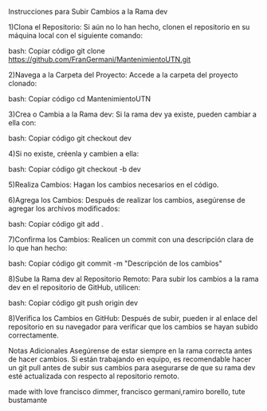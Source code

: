 Instrucciones para Subir Cambios a la Rama dev

1)Clona el Repositorio: Si aún no lo han hecho, clonen el repositorio en su máquina local con el siguiente comando:

bash:
Copiar código
git clone https://github.com/FranGermani/MantenimientoUTN.git

2)Navega a la Carpeta del Proyecto: Accede a la carpeta del proyecto clonado:

bash:
Copiar código
cd MantenimientoUTN

3)Crea o Cambia a la Rama dev: Si la rama dev ya existe, pueden cambiar a ella con:

bash:
Copiar código
git checkout dev

4)Si no existe, créenla y cambien a ella:

bash:
Copiar código
git checkout -b dev

5)Realiza Cambios: Hagan los cambios necesarios en el código.

6)Agrega los Cambios: Después de realizar los cambios, asegúrense de agregar los archivos modificados:

bash:
Copiar código
git add .

7)Confirma los Cambios: Realicen un commit con una descripción clara de lo que han hecho:

bash:
Copiar código
git commit -m "Descripción de los cambios"

8)Sube la Rama dev al Repositorio Remoto: Para subir los cambios a la rama dev en el repositorio de GitHub, utilicen:

bash:
Copiar código
git push origin dev

8)Verifica los Cambios en GitHub: Después de subir, pueden ir al enlace del repositorio en su navegador para verificar que los cambios se hayan subido correctamente.

Notas Adicionales
Asegúrense de estar siempre en la rama correcta antes de hacer cambios.
Si están trabajando en equipo, es recomendable hacer un git pull antes de subir sus cambios para asegurarse de que su rama dev esté actualizada con respecto al repositorio remoto.

made with love
francisco dimmer, francisco germani,ramiro borello, tute bustamante
